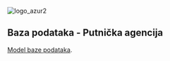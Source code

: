 ![logo_azur2](https://user-images.githubusercontent.com/44316229/50576346-6e0b2300-0e10-11e9-8798-076c9aecaffb.jpg)


## Baza podataka - Putnička agencija

[Model baze podataka](https://app.sqldbm.com/SQLServer/Share/6m64goPbesGZm1VJBSwCzEGFrngIE8md_DYjF4jNYw0).
